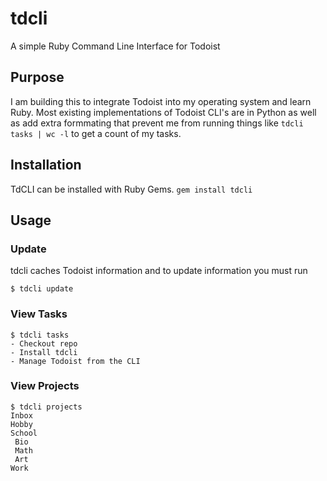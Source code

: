# tdcli
A simple Ruby Command Line Interface for Todoist

## Purpose
I am building this to integrate Todoist into my operating system and learn Ruby. Most existing implementations of Todoist CLI's are in Python as well as add extra formmating that prevent me from running things like `tdcli tasks | wc -l` to get a count of my tasks.

## Installation
TdCLI can be installed with Ruby Gems.
`gem install tdcli`

## Usage
### Update
tdcli caches Todoist information and to update information you must run
```
$ tdcli update
```

### View Tasks
```
$ tdcli tasks
- Checkout repo
- Install tdcli
- Manage Todoist from the CLI
```

### View Projects
```
$ tdcli projects
Inbox
Hobby
School
 Bio
 Math
 Art
Work
```
